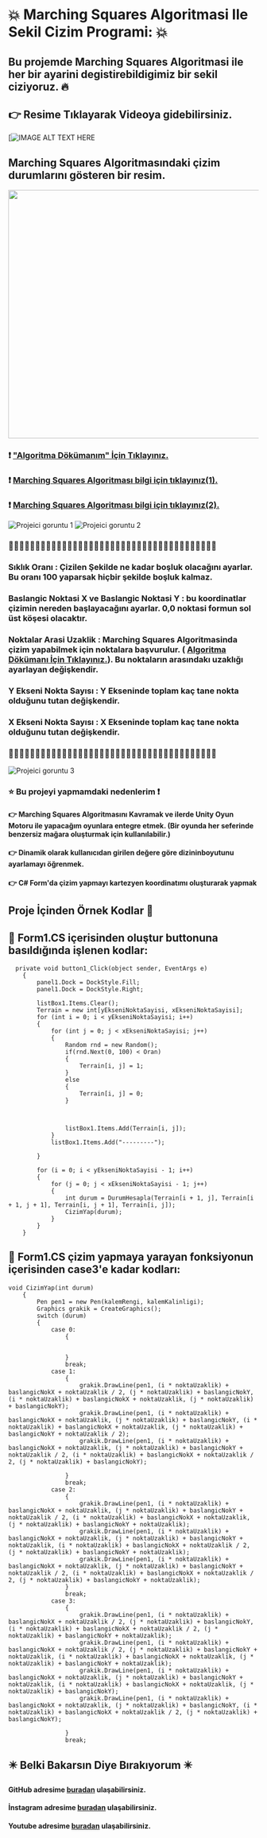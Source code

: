 # :collision: Marching Squares Algoritmasi Ile Sekil Cizim Programi: :collision:


## Bu projemde Marching Squares Algoritmasi ile her bir ayarini degistirebildigimiz bir sekil ciziyoruz. :fire:

## :point_right: Resime Tıklayarak Videoya gidebilirsiniz.
[![IMAGE ALT TEXT HERE](https://github.com/FurcanY/HyperCasual-ShopSystem/assets/114299899/09906c54-ee53-4ab4-9384-0c05e38705d0)
## Marching Squares Algoritmasındaki çizim durumlarını gösteren bir resim.
<img src="https://github.com/FurcanY/HyperCasual-ShopSystem/assets/114299899/03cfb93a-fd64-4a29-b966-213b006ea8fc"  width="720" height="500"  />




### :exclamation: ["Algoritma Dökümanım" İçin Tıklayınız.](lınkgelecek)
### :exclamation: [Marching Squares Algoritması bilgi için tıklayınız(1).](https://www.baeldung.com/cs/marching-squares)
### :exclamation: [Marching Squares Algoritması bilgi için tıklayınız(2).](https://urbanspr1nter.github.io/marchingsquares/)


![Projeici goruntu 1](https://github.com/FurcanY/HyperCasual-ShopSystem/assets/114299899/2c15d14d-6036-47ac-9d94-d2f4ab489941)
![Projeici goruntu 2](https://github.com/FurcanY/HyperCasual-ShopSystem/assets/114299899/2082b46f-c6f1-40d3-b9ea-6111be754011)

### :star2::star2::star2::star2::star2::star2::star2::star2::star2::star2::star2::star2::star2::star2::star2::star2::star2::star2::star2::star2::star2::star2::star2::star2::star2::star2::star2::star2::star2::star2::star2::star2::star2::star2::star2::star2::star2::star2::star2:
### Sıklık Oranı : Çizilen Şekilde ne kadar boşluk olacağını ayarlar. Bu oranı 100 yaparsak hiçbir şekilde boşluk kalmaz.
### Baslangic Noktasi X ve Baslangic Noktasi Y : bu koordinatlar çizimin nereden başlayacağını ayarlar. 0,0 noktasi formun sol üst köşesi olacaktır.
### Noktalar Arasi Uzaklik : Marching Squares Algoritmasinda çizim yapabilmek için noktalara başvurulur. ( [Algoritma Dökümanı İçin Tıklayınız.](LınkGelcek)). Bu noktaların arasındakı uzaklığı ayarlayan değişkendir.
### Y Ekseni Nokta Sayısı : Y Ekseninde toplam kaç tane nokta olduğunu tutan değişkendir.
### X Ekseni Nokta Sayısı : X Ekseninde toplam kaç tane nokta olduğunu tutan değişkendir.
### :star2::star2::star2::star2::star2::star2::star2::star2::star2::star2::star2::star2::star2::star2::star2::star2::star2::star2::star2::star2::star2::star2::star2::star2::star2::star2::star2::star2::star2::star2::star2::star2::star2::star2::star2::star2::star2::star2::star2:

![Projeici goruntu 3](https://github.com/FurcanY/HyperCasual-ShopSystem/assets/114299899/08567fb9-746c-4fd3-a82f-b75e5b8a15e2)



### :star: Bu projeyi yapmamdaki nedenlerim :exclamation:
#### :point_right: Marching Squares Algoritmasını Kavramak ve ilerde Unity Oyun Motoru ile yapacağım oyunlara entegre etmek. (Bir oyunda her seferinde benzersiz mağara oluşturmak için kullanılabilir.)
#### :point_right: Dinamik olarak kullanıcıdan girilen değere göre dizininboyutunu ayarlamayı öğrenmek.
#### :point_right: C# Form'da çizim yapmayı kartezyen koordinatımı oluşturarak yapmak


## Proje İçinden Örnek Kodlar 💾

## :dash: Form1.CS içerisinden oluştur buttonuna basıldığında işlenen kodlar:
      private void button1_Click(object sender, EventArgs e)
        {
            panel1.Dock = DockStyle.Fill;
            panel1.Dock = DockStyle.Right;

            listBox1.Items.Clear();
            Terrain = new int[yEkseniNoktaSayisi, xEkseniNoktaSayisi];
            for (int i = 0; i < yEkseniNoktaSayisi; i++)
            {
                for (int j = 0; j < xEkseniNoktaSayisi; j++)
                {
                    Random rnd = new Random();
                    if(rnd.Next(0, 100) < Oran)
                    {
                        Terrain[i, j] = 1;
                    }
                    else
                    {
                        Terrain[i, j] = 0;
                    }
                    


                    listBox1.Items.Add(Terrain[i, j]);
                }
                listBox1.Items.Add("---------");

            }

            for (i = 0; i < yEkseniNoktaSayisi - 1; i++)
            {
                for (j = 0; j < xEkseniNoktaSayisi - 1; j++)
                {
                    int durum = DurumHesapla(Terrain[i + 1, j], Terrain[i + 1, j + 1], Terrain[i, j + 1], Terrain[i, j]);
                    CizimYap(durum);
                }
            }
        }
## :dash: Form1.CS çizim yapmaya yarayan fonksiyonun içerisinden case3'e kadar kodları:

    void CizimYap(int durum)
        {
            Pen pen1 = new Pen(kalemRengi, kalemKalinligi);
            Graphics grakik = CreateGraphics();
            switch (durum)
            {
                case 0:
                    {


                    }
                    break;
                case 1:
                    {
                        grakik.DrawLine(pen1, (i * noktaUzaklik) + baslangicNokX + noktaUzaklik / 2, (j * noktaUzaklik) + baslangicNokY, (i * noktaUzaklik) + baslangicNokX + noktaUzaklik, (j * noktaUzaklik) + baslangicNokY);
                        grakik.DrawLine(pen1, (i * noktaUzaklik) + baslangicNokX + noktaUzaklik, (j * noktaUzaklik) + baslangicNokY, (i * noktaUzaklik) + baslangicNokX + noktaUzaklik, (j * noktaUzaklik) + baslangicNokY + noktaUzaklik / 2);
                        grakik.DrawLine(pen1, (i * noktaUzaklik) + baslangicNokX + noktaUzaklik, (j * noktaUzaklik) + baslangicNokY + noktaUzaklik / 2, (i * noktaUzaklik) + baslangicNokX + noktaUzaklik / 2, (j * noktaUzaklik) + baslangicNokY);

                    }
                    break;
                case 2:
                    {
                        grakik.DrawLine(pen1, (i * noktaUzaklik) + baslangicNokX + noktaUzaklik, (j * noktaUzaklik) + baslangicNokY + noktaUzaklik / 2, (i * noktaUzaklik) + baslangicNokX + noktaUzaklik, (j * noktaUzaklik) + baslangicNokY + noktaUzaklik);
                        grakik.DrawLine(pen1, (i * noktaUzaklik) + baslangicNokX + noktaUzaklik, (j * noktaUzaklik) + baslangicNokY + noktaUzaklik, (i * noktaUzaklik) + baslangicNokX + noktaUzaklik / 2, (j * noktaUzaklik) + baslangicNokY + noktaUzaklik);
                        grakik.DrawLine(pen1, (i * noktaUzaklik) + baslangicNokX + noktaUzaklik, (j * noktaUzaklik) + baslangicNokY + noktaUzaklik / 2, (i * noktaUzaklik) + baslangicNokX + noktaUzaklik / 2, (j * noktaUzaklik) + baslangicNokY + noktaUzaklik);
                    }
                    break;
                case 3:
                    {
                        grakik.DrawLine(pen1, (i * noktaUzaklik) + baslangicNokX + noktaUzaklik / 2, (j * noktaUzaklik) + baslangicNokY, (i * noktaUzaklik) + baslangicNokX + noktaUzaklik / 2, (j * noktaUzaklik) + baslangicNokY + noktaUzaklik);
                        grakik.DrawLine(pen1, (i * noktaUzaklik) + baslangicNokX + noktaUzaklik / 2, (j * noktaUzaklik) + baslangicNokY + noktaUzaklik, (i * noktaUzaklik) + baslangicNokX + noktaUzaklik, (j * noktaUzaklik) + baslangicNokY + noktaUzaklik);
                        grakik.DrawLine(pen1, (i * noktaUzaklik) + baslangicNokX + noktaUzaklik, (j * noktaUzaklik) + baslangicNokY + noktaUzaklik, (i * noktaUzaklik) + baslangicNokX + noktaUzaklik, (j * noktaUzaklik) + baslangicNokY);
                        grakik.DrawLine(pen1, (i * noktaUzaklik) + baslangicNokX + noktaUzaklik, (j * noktaUzaklik) + baslangicNokY, (i * noktaUzaklik) + baslangicNokX + noktaUzaklik / 2, (j * noktaUzaklik) + baslangicNokY);

                    }
                    break;
                
        
        
   ## ✴️ Belki Bakarsın Diye Bırakıyorum ✴️
   ####  GitHub adresime [buradan](https://github.com/FurcanY) ulaşabilirsiniz.
   ####  İnstagram adresime [buradan](https://www.instagram.com/y.furcan/) ulaşabilirsiniz.
   ####  Youtube adresime [buradan](https://www.youtube.com/channel/UCQRXjt0lg2jCnp2NqOAO2Ig) ulaşabilirsiniz.